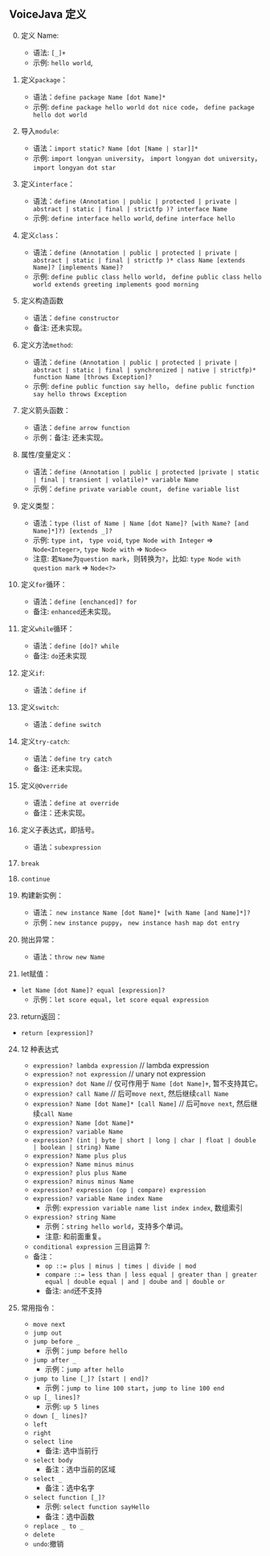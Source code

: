 ## VoiceJava 定义

0.  定义 Name:
    - 语法: `[_]+`
    - 示例: `hello world`,
1.  定义`package`：
    - 语法：`define package Name [dot Name]*`
    - 示例: `define package hello world dot nice code`， `define package hello dot world`
2.  导入`module`:
    - 语法：`import static? Name [dot [Name | star]]*`
    - 示例: `import longyan university`， `import longyan dot university`， `import longyan dot star`
3.  定义`interface`：
    - 语法：`define (Annotation | public | protected | private | abstract | static | final | strictfp )? interface Name`
    - 示例: `define interface hello world`, `define interface hello`
4.  定义`class`：
    - 语法：`define (Annotation | public | protected | private | abstract | static | final | strictfp )* class Name [extends Name]? [implements Name]?`
    - 示例: `define public class hello world`， `define public class hello world extends greeting implements good morning`
5.  定义构造函数
    - 语法：`define constructor`
    - 备注: 还未实现。
6.  定义方法`method`:
    - 语法：`define (Annotation | public | protected | private | abstract | static | final | synchronized | native | strictfp)* function Name [throws Exception]?`
    - 示例: `define public function say hello`， `define public function say hello throws Exception`
7.  定义箭头函数：
    - 语法：`define arrow function`
    - 示例：备注: 还未实现。
8.  属性/变量定义：
    - 语法：`define (Annotation | public | protected |private | static | final | transient | volatile)* variable Name`
    - 示例：`define private variable count`， `define variable list`
9.  定义类型：

    - 语法：`type (list of Name | Name [dot Name]? [with Name? [and Name]*]?) [extends _]?`
    - 示例: `type int`， `type void`, `type Node with Integer` => `Node<Integer>`, `type Node with` => `Node<>`
    - 注意: 若`Name`为`question mark`，则转换为`?`，比如: `type Node with question mark` => `Node<?>`

10. 定义`for`循环：

    - 语法：`define [enchanced]? for`
    - 备注: `enhanced`还未实现。

11. 定义`while`循环：

    - 语法：`define [do]? while`
    - 备注: `do`还未实现

12. 定义`if`:

    - 语法：`define if`

13. 定义`switch`:

    - 语法：`define switch`

14. 定义`try-catch`:

    - 语法：`define try catch`
    - 备注: 还未实现。

15. 定义`@Override`

    - 语法：`define at override`
    - 备注：还未实现。

16. 定义子表达式，即括号。

    - 语法：`subexpression`

17. `break`

18. `continue`

19. 构建新实例：

    - 语法： `new instance Name [dot Name]* [with Name [and Name]*]?`
    - 示例：`new instance puppy`， `new instance hash map dot entry`

20. 抛出异常：

    - 语法：`throw new Name`

21. let赋值：

   - `let Name [dot Name]? equal [expression]?`
      - 示例：`let score equal`，`let score equal expression`

23. return返回：

   - `return [expression]?`

24. 12 种表达式

    - `expression? lambda expression` // lambda expression
    - `expression? not expression` // unary not expression
    - `expression? dot Name` // 仅可作用于 `Name [dot Name]+`, 暂不支持其它。
    - `expression? call Name` // 后可`move next`, 然后继续`call Name`
    - `expression? Name [dot Name]* [call Name]` // 后可`move next`, 然后继续`call Name`
    - `expression? Name [dot Name]*`
    - `expression? variable Name`
    - `expression? (int | byte | short | long | char | float | double | boolean | string) Name`
    - `expression? Name plus plus`
    - `expression? Name minus minus`
    - `expression? plus plus Name`
    - `expression? minus minus Name`
    - `expression? expression (op | compare) expression`
    - `expression? variable Name index Name`
      - 示例: `expression variable name list index index`, 数组索引
    - `expression? string Name`
      - 示例：`string hello world`，支持多个单词。
      - 注意: 和前面重复。
    - `conditional expression` 三目运算 ?:
    - 备注：
      - `op ::= plus | minus | times | divide | mod`
      - `compare ::= less than | less equal | greater than | greater equal | double equal | and | doube and | double or`
      - 备注: `and`还不支持

25. 常用指令：
    - `move next`
    - `jump out`
    - `jump before _`
      - 示例：`jump before hello`
    - `jump after _`
      - 示例：`jump after hello`
    - `jump to line [_]? [start | end]?`
      - 示例：`jump to line 100 start`，`jump to line 100 end`
    - `up [_ lines]?`
      - 示例: `up 5 lines`
    - `down [_ lines]?`
    - `left`
    - `right`
    - `select line`
      - 备注: 选中当前行
    - `select body`
      - 备注：选中当前的区域
    - `select _`
      - 备注：选中名字
    - `select function [_]? `
      - 示例: `select function sayHello`
      - 备注：选中函数
    - `replace _ to _`
    - `delete`
    - `undo`:撤销

